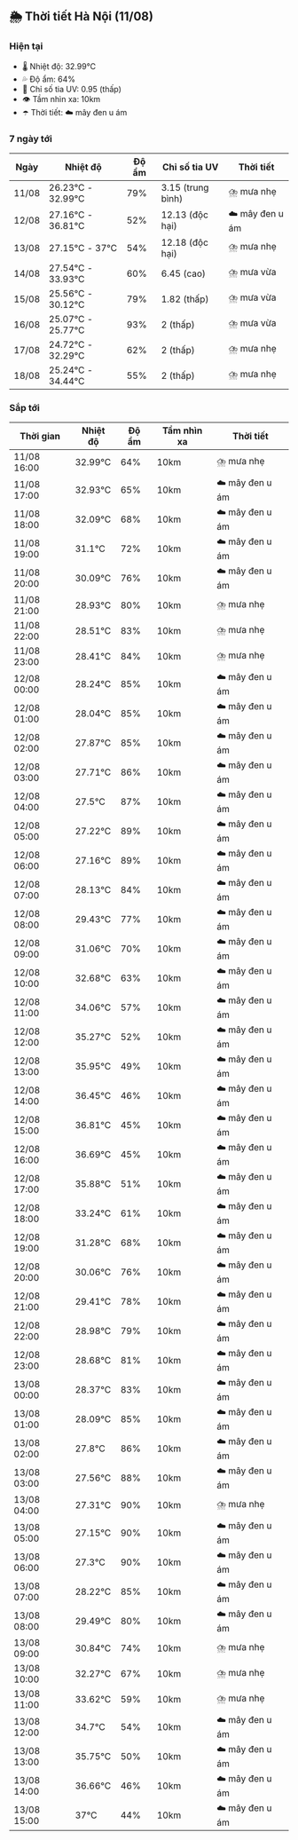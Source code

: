 ## 🌦️ Thời tiết Hà Nội (11/08)

### Hiện tại

- 🌡️ Nhiệt độ: 32.99℃
- 💦 Độ ẩm: 64%
- 🌟 Chỉ số tia UV: 0.95 (thấp)
- 👁️ Tầm nhìn xa: 10km
- ☂️ Thời tiết: ☁️ mây đen u ám

### 7 ngày tới

| Ngày | Nhiệt độ | Độ ẩm | Chỉ số tia UV | Thời tiết |
| --- | --- | --- | --- | --- |
| 11/08 | 26.23℃ - 32.99℃ | 79% | 3.15 (trung bình) | ⛈️ mưa nhẹ |
| 12/08 | 27.16℃ - 36.81℃ | 52% | 12.13 (độc hại) | ☁️ mây đen u ám |
| 13/08 | 27.15℃ - 37℃ | 54% | 12.18 (độc hại) | ⛈️ mưa nhẹ |
| 14/08 | 27.54℃ - 33.93℃ | 60% | 6.45 (cao) | ⛈️ mưa vừa |
| 15/08 | 25.56℃ - 30.12℃ | 79% | 1.82 (thấp) | ⛈️ mưa vừa |
| 16/08 | 25.07℃ - 25.77℃ | 93% | 2 (thấp) | ⛈️ mưa vừa |
| 17/08 | 24.72℃ - 32.29℃ | 62% | 2 (thấp) | ⛈️ mưa nhẹ |
| 18/08 | 25.24℃ - 34.44℃ | 55% | 2 (thấp) | ⛈️ mưa nhẹ |

### Sắp tới

| Thời gian | Nhiệt độ | Độ ẩm | Tầm nhìn xa | Thời tiết |
| --- | --- | --- | --- | --- |
| 11/08 16:00 | 32.99℃ | 64% | 10km | ⛈️ mưa nhẹ |
| 11/08 17:00 | 32.93℃ | 65% | 10km | ☁️ mây đen u ám |
| 11/08 18:00 | 32.09℃ | 68% | 10km | ☁️ mây đen u ám |
| 11/08 19:00 | 31.1℃ | 72% | 10km | ☁️ mây đen u ám |
| 11/08 20:00 | 30.09℃ | 76% | 10km | ☁️ mây đen u ám |
| 11/08 21:00 | 28.93℃ | 80% | 10km | ⛈️ mưa nhẹ |
| 11/08 22:00 | 28.51℃ | 83% | 10km | ⛈️ mưa nhẹ |
| 11/08 23:00 | 28.41℃ | 84% | 10km | ⛈️ mưa nhẹ |
| 12/08 00:00 | 28.24℃ | 85% | 10km | ☁️ mây đen u ám |
| 12/08 01:00 | 28.04℃ | 85% | 10km | ☁️ mây đen u ám |
| 12/08 02:00 | 27.87℃ | 85% | 10km | ☁️ mây đen u ám |
| 12/08 03:00 | 27.71℃ | 86% | 10km | ☁️ mây đen u ám |
| 12/08 04:00 | 27.5℃ | 87% | 10km | ☁️ mây đen u ám |
| 12/08 05:00 | 27.22℃ | 89% | 10km | ☁️ mây đen u ám |
| 12/08 06:00 | 27.16℃ | 89% | 10km | ☁️ mây đen u ám |
| 12/08 07:00 | 28.13℃ | 84% | 10km | ☁️ mây đen u ám |
| 12/08 08:00 | 29.43℃ | 77% | 10km | ☁️ mây đen u ám |
| 12/08 09:00 | 31.06℃ | 70% | 10km | ☁️ mây đen u ám |
| 12/08 10:00 | 32.68℃ | 63% | 10km | ☁️ mây đen u ám |
| 12/08 11:00 | 34.06℃ | 57% | 10km | ☁️ mây đen u ám |
| 12/08 12:00 | 35.27℃ | 52% | 10km | ☁️ mây đen u ám |
| 12/08 13:00 | 35.95℃ | 49% | 10km | ☁️ mây đen u ám |
| 12/08 14:00 | 36.45℃ | 46% | 10km | ☁️ mây đen u ám |
| 12/08 15:00 | 36.81℃ | 45% | 10km | ☁️ mây đen u ám |
| 12/08 16:00 | 36.69℃ | 45% | 10km | ☁️ mây đen u ám |
| 12/08 17:00 | 35.88℃ | 51% | 10km | ☁️ mây đen u ám |
| 12/08 18:00 | 33.24℃ | 61% | 10km | ☁️ mây đen u ám |
| 12/08 19:00 | 31.28℃ | 68% | 10km | ☁️ mây đen u ám |
| 12/08 20:00 | 30.06℃ | 76% | 10km | ☁️ mây đen u ám |
| 12/08 21:00 | 29.41℃ | 78% | 10km | ☁️ mây đen u ám |
| 12/08 22:00 | 28.98℃ | 79% | 10km | ☁️ mây đen u ám |
| 12/08 23:00 | 28.68℃ | 81% | 10km | ☁️ mây đen u ám |
| 13/08 00:00 | 28.37℃ | 83% | 10km | ☁️ mây đen u ám |
| 13/08 01:00 | 28.09℃ | 85% | 10km | ☁️ mây đen u ám |
| 13/08 02:00 | 27.8℃ | 86% | 10km | ☁️ mây đen u ám |
| 13/08 03:00 | 27.56℃ | 88% | 10km | ☁️ mây đen u ám |
| 13/08 04:00 | 27.31℃ | 90% | 10km | ⛈️ mưa nhẹ |
| 13/08 05:00 | 27.15℃ | 90% | 10km | ☁️ mây đen u ám |
| 13/08 06:00 | 27.3℃ | 90% | 10km | ☁️ mây đen u ám |
| 13/08 07:00 | 28.22℃ | 85% | 10km | ☁️ mây đen u ám |
| 13/08 08:00 | 29.49℃ | 80% | 10km | ☁️ mây đen u ám |
| 13/08 09:00 | 30.84℃ | 74% | 10km | ⛈️ mưa nhẹ |
| 13/08 10:00 | 32.27℃ | 67% | 10km | ⛈️ mưa nhẹ |
| 13/08 11:00 | 33.62℃ | 59% | 10km | ⛈️ mưa nhẹ |
| 13/08 12:00 | 34.7℃ | 54% | 10km | ☁️ mây đen u ám |
| 13/08 13:00 | 35.75℃ | 50% | 10km | ☁️ mây đen u ám |
| 13/08 14:00 | 36.66℃ | 46% | 10km | ☁️ mây đen u ám |
| 13/08 15:00 | 37℃ | 44% | 10km | ☁️ mây đen u ám |
